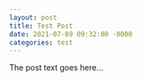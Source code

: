 ```yaml
---
layout: post
title: Test Post
date: 2021-07-09 09:32:00 -0000
categories: test
---
```


The post text goes here...
